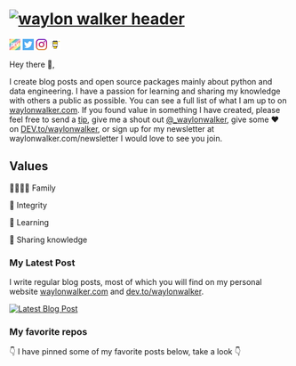 # [![waylon walker header](https://waylonwalker.com/waylon-walker.png)](https://waylonwalker.com)

<!-- <code><img height="20" src="https://raw.githubusercontent.com/github/explore/cebd63002168a05a6a642f309227eefeccd92950/topics/flutter/flutter.png"></code> -->

<code><a href="https://dev.to/waylonwalker"><img height="20" src="icon/dev.png"></a></code>
<code><a href="https://twitter/_waylonwalker"><img height="20" src="icon/twitter.png"></a></code>
<code><a href="https://instagram/waylonwalker"><img height="20" src="icon/instagram.jpg"></a></code>
<code><a href="https://www.buymeacoffee.com/bBdtMQO"><img height="20" src="icon/by-me-a-coffee.png"></a></code>

Hey there 👋,

I create blog posts and open source packages mainly about python and data engineering.  I have a passion for learning and sharing my knowledge with others a public as possible.  You can see a full list of what I am up to on [waylonwalker.com](waylonwalker.com).  If you found value in something I have created, please feel free to send a [tip](https://www.buymeacoffee.com/bBdtMQO), give me a shout out [@_waylonwalker](https://twitter.com/_waylonwalker), give some ♥ on [DEV.to/waylonwalker](https://dev.to/waylonwalker), or sign up for my newsletter  at waylonwalker.com/newsletter  I would love to see you join.

## Values

👨‍👩‍👧‍👦 Family

💪 Integrity

🧠 Learning

🙌 Sharing knowledge


### My Latest Post

I write regular blog posts, most of which you will find on my personal website [waylonwalker.com](https://waylonwalker.com) and [dev.to/waylonwalker](https://dev.to/waylonwalker).

[![Latest Blog Post](https://waylonwalker.com/latest.png)](https://waylonwalker.com/latest)


### My favorite repos

👇 I have pinned some of my favorite posts below, take a look 👇
